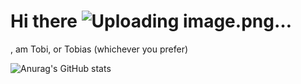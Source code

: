 # Hi there ![Uploading image.png…]()
, am Tobi, or Tobias (whichever you prefer)

![Anurag's GitHub stats](https://github-readme-stats.vercel.app/api?username=tobigiwa&show_icons=true&theme=radical)  
